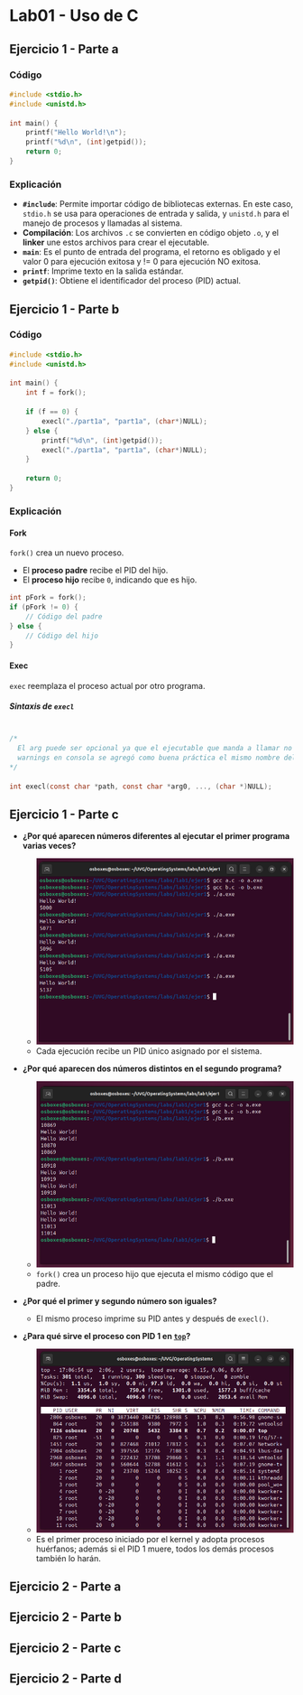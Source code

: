 # Lab01 - Uso de C

## Ejercicio 1 - Parte a

### Código

```c
#include <stdio.h>
#include <unistd.h>

int main() {
    printf("Hello World!\n");
    printf("%d\n", (int)getpid());
    return 0;
}
```

### Explicación

- **`#include`**: Permite importar código de bibliotecas externas. En este caso, `stdio.h` se usa para operaciones de entrada y salida, y `unistd.h` para el manejo de procesos y llamadas al sistema.
- **Compilación**: Los archivos `.c` se convierten en código objeto `.o`, y el **linker** une estos archivos para crear el ejecutable.
- **`main`**: Es el punto de entrada del programa, el retorno es obligado y el valor 0 para ejecución exitosa y != 0 para ejecución NO exitosa.
- **`printf`**: Imprime texto en la salida estándar.
- **`getpid()`**: Obtiene el identificador del proceso (PID) actual.

## Ejercicio 1 - Parte b

### Código

```c
#include <stdio.h>
#include <unistd.h>

int main() {
    int f = fork();

    if (f == 0) {
        execl("./part1a", "part1a", (char*)NULL);
    } else {
        printf("%d\n", (int)getpid());  
        execl("./part1a", "part1a", (char*)NULL);
    }

    return 0;
}
```

### Explicación

#### Fork

`fork()` crea un nuevo proceso.

- El **proceso padre** recibe el PID del hijo.
- El **proceso hijo** recibe `0`, indicando que es hijo.

```c
int pFork = fork();
if (pFork != 0) {
    // Código del padre
} else {
    // Código del hijo
}
```

#### Exec

`exec` reemplaza el proceso actual por otro programa.

##### Sintaxis de `execl`

```c

/*
  El arg puede ser opcional ya que el ejecutable que manda a llamar no necesita un arg pero para evitar
  warnings en consola se agregó como buena práctica el mismo nombre del ejecutable.
*/

int execl(const char *path, const char *arg0, ..., (char *)NULL);
```

## Ejercicio 1 - Parte c

- **¿Por qué aparecen números diferentes al ejecutar el primer programa varias veces?**
  - ![Ejecución Programa 1a](./images/ejecucion_part1a.png "Ejecución Programa 1a")
  - Cada ejecución recibe un PID único asignado por el sistema.

- **¿Por qué aparecen dos números distintos en el segundo programa?**
  - ![Ejecución Programa 1b](./images/ejecucion_part1b.png "Ejecución Programa 1b")
  - `fork()` crea un proceso hijo que ejecuta el mismo código que el padre.

- **¿Por qué el primer y segundo número son iguales?**
  - El mismo proceso imprime su PID antes y después de `execl()`.

- **¿Para qué sirve el proceso con PID 1 en [`top`](https://vagga-readthedocs-io.translate.goog/en/latest/pid1mode.html?_x_tr_sl=en&_x_tr_tl=es&_x_tr_hl=es&_x_tr_pto=sge#:~:text=%C2%BFQu%C3%A9%20tiene%20de%20especial%20el,tienen%20una%20para%20PID%201.)?**
  - ![Comando top](./images/comando_top.png "Comando top")
  - Es el primer proceso iniciado por el kernel y adopta procesos huérfanos; además si el PID 1 muere, todos los demás procesos también lo harán.

## Ejercicio 2 - Parte a

## Ejercicio 2 - Parte b

## Ejercicio 2 - Parte c

## Ejercicio 2 - Parte d

